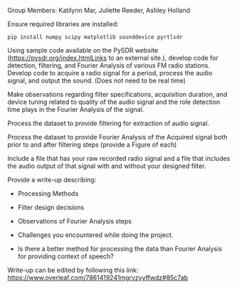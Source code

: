 Group Members: Katilynn Mar, Juliette Reeder, Ashley Holland

Ensure required libraries are installed: 

`pip install numpy scipy matplotlib sounddevice pyrtlsdr`

Using sample code available on the PySDR website (https://pysdr.org/index.htmlLinks to an external site.), develop code for detection, filtering, and Fourier Analysis of various FM radio stations. Develop code to acquire a radio signal for a period, process the audio signal, and output the sound. (Does not need to be real time)

Make observations regarding filter specifications, acquisition duration, and device tuning related to quality of the audio signal and the role detection time plays in the Fourier Analysis of the signal.

Process the dataset to provide filtering for extraction of audio signal.

Process the dataset to provide Fourier Analysis of the Acquired signal both prior to and after filtering steps (provide a Figure of each)

Include a file that has your raw recorded radio signal and a file that includes the audio output of that signal with and without your designed filter.



Provide a write-up describing:

- Processing Methods

- Filter design decisions
  
- Observations of Fourier Analysis steps
  
- Challenges you encountered while doing the project.
  
- Is there a better method for processing the data than Fourier Analysis for providing context of speech?


Write-up can be edited by following this link: https://www.overleaf.com/7861419241mgrvzyyffwdz#85c7ab
